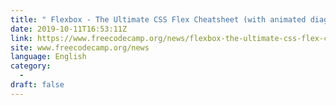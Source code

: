 ```yaml
---
title: " Flexbox - The Ultimate CSS Flex Cheatsheet (with animated diagrams!) "
date: 2019-10-11T16:53:11Z
link: https://www.freecodecamp.org/news/flexbox-the-ultimate-css-flex-cheatsheet/?utm_medium=RSS&utm_source=news.12bit.vn
site: www.freecodecamp.org/news
language: English
category:
  -   
draft: false
---
```


